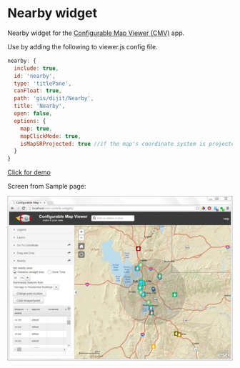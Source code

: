 Nearby widget
=================
Nearby widget for the [Configurable Map Viewer (CMV)](https://github.com/cmv/cmv-app) app.

Use by adding the following to viewer.js config file.
```javascript
nearby: {
  include: true,
  id: 'nearby',
  type: 'titlePane',
  canFloat: true,
  path: 'gis/dijit/Nearby',
  title: 'Nearby',
  open: false,
  options: {
    map: true,
    mapClickMode: true,
    isMapSRProjected: true //if the map's coordinate system is projected, set it to true; default is false
  }
}
```

[Click for demo](http://brianbunker.github.com/dojo-esri-nearby-widget)

Screen from Sample page:

![Screenshot](./screenshot.png)
